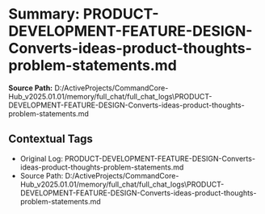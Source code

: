 # Summary: PRODUCT-DEVELOPMENT-FEATURE-DESIGN-Converts-ideas-product-thoughts-problem-statements.md

**Source Path:** D:/ActiveProjects/CommandCore-Hub_v2025.01.01/memory/full_chat/full_chat_logs\PRODUCT-DEVELOPMENT-FEATURE-DESIGN-Converts-ideas-product-thoughts-problem-statements.md

## Contextual Tags
- Original Log: PRODUCT-DEVELOPMENT-FEATURE-DESIGN-Converts-ideas-product-thoughts-problem-statements.md
- Source Path: D:/ActiveProjects/CommandCore-Hub_v2025.01.01/memory/full_chat/full_chat_logs\PRODUCT-DEVELOPMENT-FEATURE-DESIGN-Converts-ideas-product-thoughts-problem-statements.md
